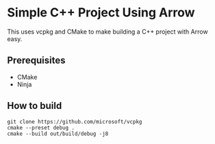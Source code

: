 # Simple C++ Project Using Arrow

This uses vcpkg and CMake to make building a C++ project with Arrow easy.

## Prerequisites

 * CMake
 * Ninja

## How to build

```
git clone https://github.com/microsoft/vcpkg
cmake --preset debug .
cmake --build out/build/debug -j8
```
